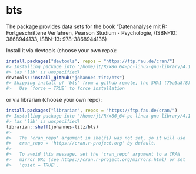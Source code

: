 
<!-- README.md is generated from README.Rmd. Please edit that file -->

# bts

<!-- badges: start -->
<!-- badges: end -->

The package provides data sets for the book “Datenanalyse mit R:
Fortgeschrittene Verfahren, Pearson Studium - Psychologie, (ISBN-10:
3868944133, ISBN-13: 978-3868944136)

Install it via devtools (choose your own repo):

``` r
install.packages("devtools", repos = "https://ftp.fau.de/cran/")
#> Installing package into '/home/jt/R/x86_64-pc-linux-gnu-library/4.1'
#> (as 'lib' is unspecified)
devtools::install_github("johannes-titz/bts")
#> Skipping install of 'bts' from a github remote, the SHA1 (7ba5a8f8) has not changed since last install.
#>   Use `force = TRUE` to force installation
```

or via librarian (choose your own repo):

``` r
install.packages("librarian", repos = "https://ftp.fau.de/cran/")
#> Installing package into '/home/jt/R/x86_64-pc-linux-gnu-library/4.1'
#> (as 'lib' is unspecified)
librarian::shelf(johannes-titz/bts)
#> 
#>   The 'cran_repo' argument in shelf() was not set, so it will use
#>   cran_repo = 'https://cran.r-project.org' by default.
#> 
#>   To avoid this message, set the 'cran_repo' argument to a CRAN
#>   mirror URL (see https://cran.r-project.org/mirrors.html) or set
#>   'quiet = TRUE'.
```

